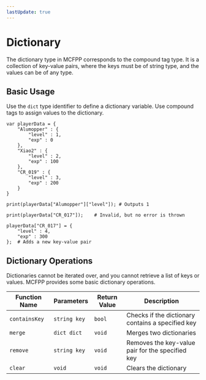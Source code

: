 ```yaml
---
lastUpdate: true
---
```


# Dictionary

The dictionary type in MCFPP corresponds to the compound tag type. It is a collection of key-value pairs, where the keys must be of string type, and the values can be of any type.

## Basic Usage

Use the `dict` type identifier to define a dictionary variable. Use compound tags to assign values to the dictionary.

```mcfpp
var playerData = {
    "Alumopper" : {
        "level" : 1,
        "exp" : 0
    },
    "Xiao2" : {
        "level" : 2,
        "exp" : 100
    },
    "CR_019" : {
        "level" : 3,
        "exp" : 200
    }
}

print(playerData["Alumopper"]["level"]); # Outputs 1

print(playerData["CR_017"]);    # Invalid, but no error is thrown

playerData["CR_017"] = {
    "level" : 4,
    "exp" : 300
};  # Adds a new key-value pair
```

## Dictionary Operations

Dictionaries cannot be iterated over, and you cannot retrieve a list of keys or values. MCFPP provides some basic dictionary operations.

| Function Name | Parameters | Return Value | Description |
| --- | --- | --- | --- |
| `containsKey` | `string key` | `bool` | Checks if the dictionary contains a specified key |
| `merge` | `dict dict` | `void` | Merges two dictionaries |
| `remove` | `string key` | `void` | Removes the key-value pair for the specified key |
| `clear` | `void` | `void` | Clears the dictionary |
